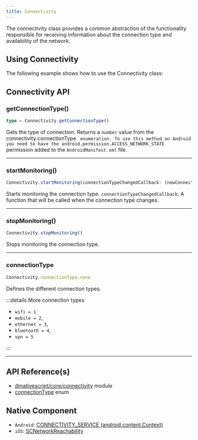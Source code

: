 ```yaml
---
title: Connectivity
---
```


The connectivity class provides a common abstraction of the functionality responsible for receiving information about the connection type and availability of the network.

## Using Connectivity

The following example shows how to use the Connectivity class:

<!--Preview: https://stackblitz.com/edit/nativescript-stackblitz-templates-1xb9ys?file=app/main-view-model.ts -->


## Connectivity API

### getConnectionType()

```ts
type = Connectivity.getConnectionType()
```

Gets the type of connection.
Returns a `number` value from the connectivity.connectionType ` enumeration. To use this method on Android you need to have the android.permission.ACCESS_NETWORK_STATE` permission added to the `AndroidManifest.xml` file.

---
### startMonitoring()

```ts
Connectivity.startMonitoring(connectionTypeChangedCallback: (newConnectionType: number) => void): void
```

Starts monitoring the connection type.
`connectionTypeChangedCallback`:  A function that will be called when the connection type changes.

---
### stopMonitoring()

```ts
Connectivity.stopMonitoring()
```

Stops monitoring the connection type.

---

### connectionType

```ts
Connectivity.connectionType.none
```

Defines the different connection types.

:::details More connection types

- `wifi = 1`
- `mobile = 2`,
- `ethernet = 3`,
- `bluetooth = 4`,
- `vpn = 5`

:::

---

## API Reference(s)
- [@nativescript/core/connectivity](https://docs.nativescript.org/api-reference/modules.html#connectivity) module
- [connectionType](https://docs.nativescript.org/api-reference/modules.html#connectivity) enum  

## Native Component
- `Android`: [CONNECTIVITY_SERVICE (android.content.Context)](https://developer.android.com/reference/android/content/Context)
- `iOS`: [SCNetworkReachability](https://developer.apple.com/documentation/systemconfiguration/scnetworkreachability-g7d)
